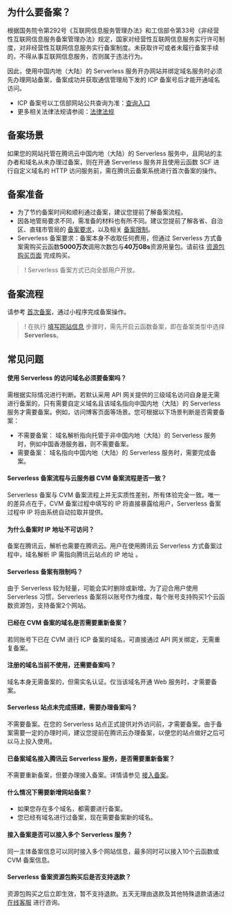 ## 为什么要备案？

根据国务院令第292号《互联网信息服务管理办法》和工信部令第33号《非经营性互联网信息服务备案管理办法》规定，国家对经营性互联网信息服务实行许可制度，对非经营性互联网信息服务实行备案制度。未获取许可或者未履行备案手续的，不得从事互联网信息服务，否则属于违法行为。

因此，使用中国内地（大陆）的 Serverless 服务开办网站并绑定域名服务时必须先办理网站备案，备案成功并获取通信管理局下发的 ICP 备案号后才能开通域名访问。

- ICP 备案号以工信部网站公共查询为准：[查询入口](https://beian.miit.gov.cn/#/Integrated/recordQuery)
- 更多相关法律法规请参阅：[法律法规](https://beian.miit.gov.cn/#/Integrated/lawStatute)

## 备案场景
如果您的网站托管在腾讯云中国内地（大陆）的 Serverless 服务中，且网站的主办者和域名从未办理过备案，则在开通 Serverless 服务并且使用云函数 SCF 进行自定义域名的 HTTP 访问服务前，需在腾讯云备案系统进行首次备案的操作。

## 备案准备

- 为了节约备案时间和顺利通过备案，建议您提前了解备案流程。
- 因各地管局要求不同，需准备的材料也有所不同。建议您提前了解各省、自治区、直辖市管局的 [备案要求](https://cloud.tencent.com/document/product/243/3474)，以及相关 [备案限制](https://cloud.tencent.com/document/product/243/18911)。
- Serverless 备案要求：备案本身不收取任何费用，但通过 Serverless 方式备案需购买云函数**5000万次**调用次数包与**40万GBs**资源用量包。请前往 [资源包购买页面](https://buy.cloud.tencent.com/scf) 完成购买。   
>! Serverless 备案方式已向全部用户开放。

## 备案流程
请参考 [首次备案](https://cloud.tencent.com/document/product/243/37402)，通过小程序完成备案操作。
>! 在执行 [填写网站信息](https://cloud.tencent.com/document/product/243/37402#.E5.9B.9B.-.E5.A1.AB.E5.86.99.E7.BD.91.E7.AB.99.E4.BF.A1.E6.81.AF) 步骤时，需先开启云函数备案，即在备案类型中选择**Serverless**。



## 常见问题

#### 使用 Serverless 的访问域名必须要备案吗？
需根据实际情况进行判断。若默认采用 API 网关提供的三级域名访问自身是无需进行备案的，只有需要自定义域名且该域名指向中国内地（大陆）的 Serverless 服务才需要备案。例如，访问博客页面等场景。您可根据以下场景判断是否需要备案：
- 不需要备案：
域名解析指向托管于非中国内地（大陆）的 Serverless 服务时，例如中国香港服务器，则不需要备案。
- 需要备案：
域名指向中国内地（大陆）的 Serverless 服务时，需要完成备案。

#### Serverless 备案流程与云服务器 CVM 备案流程是否一致？

Serverless 备案与 CVM 备案流程上并无实质性差别，所有体验完全一致。唯一的差异点在于，CVM 备案过程中填写的 IP 将直接暴露给用户，Serverless 备案过程中 IP 将由系统自动拉取并提供。   

#### 为什么备案时 IP 地址不可访问？ 
备案在腾讯云，解析也需要在腾讯云。用户在使用腾讯云 Serverless 方式备案过程中，域名解析 IP 需指向腾讯云站点的 IP 地址 。

#### Serverless 备案有限制吗？

由于 Serverless 较为轻量，可能会实时删除或新增。为了迎合用户使用 Serverless 习惯，Serverless 备案将以账号作为维度，每个账号支持购买1个云函数资源包，支持备案2个网站。

#### 已经在 CVM 备案的域名是否需要重新备案？
若同账号下已在 CVM 进行 ICP 备案的域名，可直接通过 API 网关绑定，无需重复备案。

#### 注册的域名当前不使用，还需要备案吗？
域名本身无需备案的，但需实名认证。仅当该域名开通 Web 服务时，才需要备案。

#### Serverless 站点未完成搭建，需要办理备案吗？
不需要备案。在您的 Serverless 站点正式提供对外访问前，才需要备案。由于备案需要一定的办理时间，建议您提前在腾讯云办理备案，以便您的站点做好之后可以马上投入使用。

#### 已备案域名接入腾讯云 Serverless 服务，是否需要重新备案？
不需要重新备案，但要办理接入备案。详情请参见 [接入备案](https://cloud.tencent.com/document/product/243/37403)。

#### 什么情况下需要新增网站备案？
- 如果您存在多个域名，都需要进行备案。
- 您已经有域名进行过备案，现在需要备案新的域名。

#### 接入备案是否可以接入多个 Serverless 服务？
同一主体备案信息可以同时接入多个网站信息，最多同时可以接入10个云函数或 CVM 备案信息。

#### Serverless 备案资源包购买后是否支持退款？
资源包购买之后立即生效，暂不支持退款。五天无理由退款及其他特殊退款请通过 [在线客服](https://cloud.tencent.com/online-service?from=doc_583) 进行咨询。
